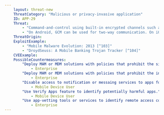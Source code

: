 ```yaml
---
    layout: threat-new
    ThreatCategory: "Malicious or privacy-invasive application"
    ID: APP-29
    Threat:
        - "Command-and-control using built-in encrypted channels such as Google Cloud Messaging or Apple Push Notification Service that will not stand out as unusual traffic."
        - "On Android, GCM can be used for two-way communication. On iOS, APNS can be used for one-way communication (server to device)."
    ThreatOrigin:
    ExploitExample:
        - "Mobile Malware Evolution: 2013 [^103]"
        - "DroydSeuss: A Mobile Banking Trojan Tracker [^104]"
    CVEExample:
    PossibleCountermeasures:
        "Deploy MAM or MDM solutions with policies that prohibit the side-loading of apps, which may bypass security checks on the app.":
            - Enterprise
        "Deploy MAM or MDM solutions with policies that prohibit the installation of apps from 3rd party (unofficial) app stores.":
            - Enterprise
        "Disable access to notification or messaing services to apps for which such functions are not actually used.":
            - Mobile Device User
        "Use Verify Apps feature to identify potentially harmful apps.":
            - Mobile Device User
        "Use app-vetting tools or services to identify remote access control apps that receive commands over notification or messaging serices or other communication channels.":
            - Enterprise
---
```

